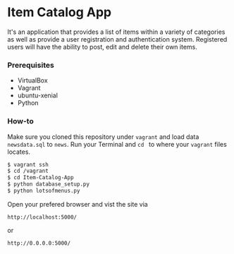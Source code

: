 # Item Catalog App

It's an application that provides a list of items within a variety of categories as well as provide a user registration and authentication system. Registered users will have the ability to post, edit and delete their own items.

### Prerequisites

  - VirtualBox
  - Vagrant
  - ubuntu-xenial
  - Python


### How-to
Make sure you cloned this repository under ```vagrant``` and load data ```newsdata.sql``` to ```news```.
Run your Terminal and ```cd ``` to where your ```vagrant``` files locates.

```sh
$ vagrant ssh
$ cd /vagrant
$ cd Item-Catalog-App
$ python database_setup.py
$ python lotsofmenus.py
```
Open your prefered browser and vist the site via
```
http://localhost:5000/
```
or
```
http://0.0.0.0:5000/
```
